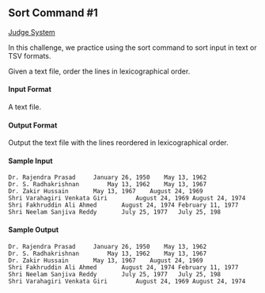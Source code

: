 ## Sort Command #1

[Judge System](https://www.hackerrank.com/challenges/text-processing-sort-1/problem)

In this challenge, we practice using the sort command to sort input in text or TSV formats.

Given a text file, order the lines in lexicographical order.

#### Input Format

A text file.

#### Output Format

Output the text file with the lines reordered in lexicographical order.

#### Sample Input

````
Dr. Rajendra Prasad     January 26, 1950    May 13, 1962
Dr. S. Radhakrishnan        May 13, 1962    May 13, 1967
Dr. Zakir Hussain       May 13, 1967    August 24, 1969
Shri Varahagiri Venkata Giri        August 24, 1969 August 24, 1974
Shri Fakhruddin Ali Ahmed       August 24, 1974 February 11, 1977
Shri Neelam Sanjiva Reddy       July 25, 1977   July 25, 198
````

#### Sample Output

````
Dr. Rajendra Prasad     January 26, 1950    May 13, 1962
Dr. S. Radhakrishnan        May 13, 1962    May 13, 1967
Dr. Zakir Hussain       May 13, 1967    August 24, 1969
Shri Fakhruddin Ali Ahmed       August 24, 1974 February 11, 1977
Shri Neelam Sanjiva Reddy       July 25, 1977   July 25, 198
Shri Varahagiri Venkata Giri        August 24, 1969 August 24, 1974
````
